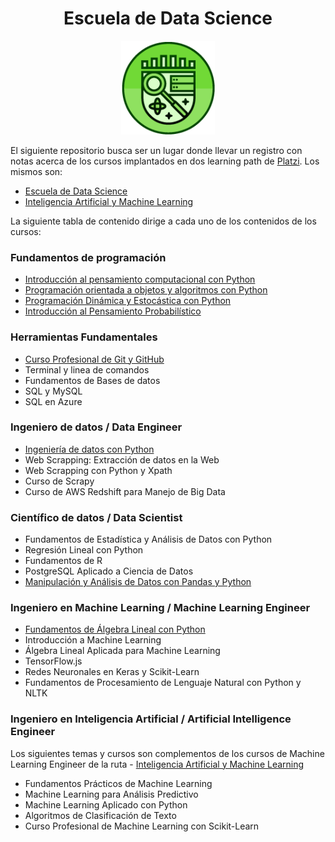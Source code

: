 
<div align="center">
  <h1>Escuela de Data Science</h1>
</div>

<div align="center"> 
  <img src="readme_img/escuela-data-science.jpg" width="150">
</div>

El siguiente repositorio busca ser un lugar donde llevar un registro con notas acerca de los cursos implantados en dos learning path de [Platzi](https://platzi.com/). Los mismos son:

- [Escuela de Data Science](https://platzi.com/datos/)
- [Inteligencia Artificial y Machine Learning](https://platzi.com/ai/)

La siguiente tabla de contenido dirige a cada uno de los contenidos de los cursos:

### Fundamentos de programación

- [Introducción al pensamiento computacional con Python](https://github.com/francomanca93/Escuela-DataScience/blob/master/introduccion-al-pensamiento-computacional/README.md)
- [Programación orientada a objetos y algoritmos con Python](https://github.com/francomanca93/Escuela-DataScience/blob/master/poo-y-algoritmos/README.md)
- [Programación Dinámica y Estocástica con Python](https://github.com/francomanca93/Escuela-DataScience/blob/master/programacion-dinamica-y-estocastica/README.md)
- [Introducción al Pensamiento Probabilístico](https://github.com/francomanca93/Escuela-DataScience/blob/master/introduccion-al-pensamiento-probabilistico/README.md)

### Herramientas Fundamentales

- [Curso Profesional de Git y GitHub](https://github.com/francomanca93/control-de-versiones)
- Terminal y linea de comandos
- Fundamentos de Bases de datos
- SQL y MySQL
- SQL en Azure

### Ingeniero de datos / Data Engineer

- [Ingeniería de datos con Python](https://github.com/francomanca93/ingenieria-de-datos)
- Web Scrapping: Extracción de datos en la Web
- Web Scrapping con Python y Xpath
- Curso de Scrapy
- Curso de AWS Redshift para Manejo de Big Data

### Científico de datos / Data Scientist

- Fundamentos de Estadística y Análisis de Datos con Python
- Regresión Lineal con Python
- Fundamentos de R
- PostgreSQL Aplicado a Ciencia de Datos
- [Manipulación y Análisis de Datos con Pandas y Python](https://github.com/francomanca93/analisis-de-datos)

### Ingeniero en Machine Learning / Machine Learning Engineer

- [Fundamentos de Álgebra Lineal con Python](https://github.com/francomanca93/fundamentos-algebra-lineal)
- Introducción a Machine Learning
- Álgebra Lineal Aplicada para Machine Learning
- TensorFlow.js
- Redes Neuronales en Keras y Scikit-Learn
- Fundamentos de Procesamiento de Lenguaje Natural con Python y NLTK

### Ingeniero en Inteligencia Artificial /  Artificial Intelligence Engineer

Los siguientes temas y cursos son complementos de los cursos de Machine Learning Engineer de la ruta - [Inteligencia Artificial y Machine Learning](https://platzi.com/ai/)

- Fundamentos Prácticos de Machine Learning
- Machine Learning para Análisis Predictivo
- Machine Learning Aplicado con Python
- Algoritmos de Clasificación de Texto
- Curso Profesional de Machine Learning con Scikit-Learn